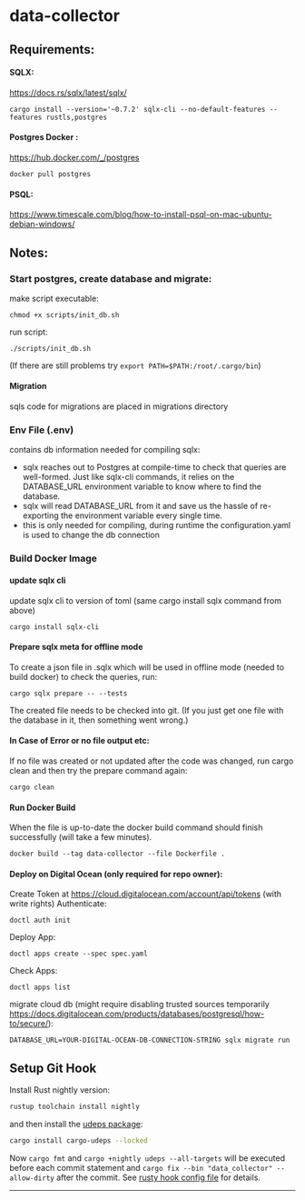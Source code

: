 # data-collector




## Requirements:

#### SQLX:

https://docs.rs/sqlx/latest/sqlx/

    cargo install --version='~0.7.2' sqlx-cli --no-default-features --features rustls,postgres

#### Postgres Docker :

https://hub.docker.com/_/postgres

    docker pull postgres


#### PSQL:

https://www.timescale.com/blog/how-to-install-psql-on-mac-ubuntu-debian-windows/

## Notes:


### Start postgres, create database and migrate:

make script executable:

    chmod +x scripts/init_db.sh
run script:

    ./scripts/init_db.sh
(If there are still problems try `export PATH=$PATH:/root/.cargo/bin`)


#### Migration
sqls code for migrations are placed in migrations directory


### Env File (.env)
contains db information needed for compiling sqlx:
* sqlx reaches out to Postgres at compile-time to check that queries are well-formed. Just like sqlx-cli commands, it relies on the DATABASE_URL environment variable to know where to find the database.
* sqlx will read DATABASE_URL from it and save us the hassle of re-exporting the environment variable every single time.
* this is only needed for compiling, during runtime the configuration.yaml is used to change the db connection

### Build Docker Image
#### update sqlx cli
update sqlx cli to version of toml (same cargo install sqlx command from above)

    cargo install sqlx-cli
#### Prepare sqlx meta for offline mode
To create a json file in .sqlx which will be used in offline mode (needed to build docker) to check the queries, run:    
    
    cargo sqlx prepare -- --tests
The created file needs to be checked into git. (If you just get one file with the database in it, then something went wrong.)
#### In Case of Error or no file output etc:
If no file was created or not updated after the code was changed, run cargo clean and then try the prepare command again:

    cargo clean

#### Run Docker Build
When the file is up-to-date the docker build command should finish successfully (will take a few minutes). 

    docker build --tag data-collector --file Dockerfile . 



#### Deploy on Digital Ocean (only required for repo owner):
Create Token at https://cloud.digitalocean.com/account/api/tokens (with write rights)
Authenticate:

    doctl auth init 

Deploy App:

    doctl apps create --spec spec.yaml 

Check Apps:

    doctl apps list 

migrate cloud db (might require disabling trusted sources temporarily https://docs.digitalocean.com/products/databases/postgresql/how-to/secure/):

    DATABASE_URL=YOUR-DIGITAL-OCEAN-DB-CONNECTION-STRING sqlx migrate run

## Setup Git Hook
Install Rust nightly version:
~~~bash
rustup toolchain install nightly
~~~
and then install the <a href="https://github.com/est31/cargo-udeps">udeps package</a>:
~~~bash
cargo install cargo-udeps --locked
~~~
Now ``cargo fmt`` and  ``cargo +nightly udeps --all-targets`` will be executed before each commit statement and `cargo fix --bin "data_collector" --allow-dirty` after the commit. See [rusty hook config file](.rusty-hook.toml) for details.
****
